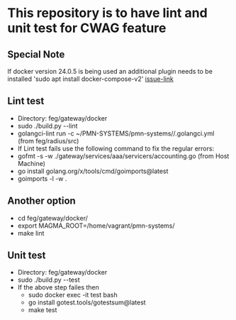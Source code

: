 # This repository is to have lint and unit test for CWAG feature

## Special Note
If docker version 24.0.5 is being used an additional plugin needs to be installed 'sudo apt install docker-compose-v2'
[issue-link](https://askubuntu.com/questions/1488582/docker-24-0-5-on-ubuntu-22-04-using-ubuntu-repositories-not-docker-official-pp)

## Lint test
- Directory: feg/gateway/docker
- sudo ./build.py --lint
- golangci-lint run -c  ~/PMN-SYSTEMS/pmn-systems//.golangci.yml (from feg/radius/src)
- If Lint test fails use the following command to fix the regular errors:
-   gofmt -s -w  ./gateway/services/aaa/servicers/accounting.go (from Host Machine)
-  go install golang.org/x/tools/cmd/goimports@latest
-  goimports -l -w .
  
## Another option
- cd feg/gateway/docker/
- export MAGMA_ROOT=/home/vagrant/pmn-systems/
- make lint

## Unit test
- Directory: feg/gateway/docker
- sudo ./build.py --test
- If the above step failes then
   * sudo docker exec -it test bash
   * go install gotest.tools/gotestsum@latest
   * make test
